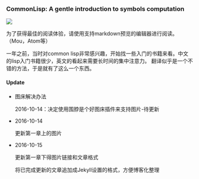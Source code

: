 ### CommonLisp: A gentle introduction to symbols computation

![](http://ww2.sinaimg.cn/large/8d6a2535gw1f8rn4ck1awj20l808mgn2.jpg)

为了获得最佳的阅读体验，请使用支持markdown预览的编辑器进行阅读。（Mou，Atom等）

一年之前，当时对common lisp非常感兴趣，开始找一些入门的书籍来看。中文的lisp入门书籍很少，英文的看起来需要长时间的集中注意力。
翻译似乎是一个不错的方法，于是就有了这么一个东西。

#### Update

- 图床解决办法

	2016-10-14：决定使用围脖是个好图床插件来支持图片-待更新

- 2016-10-14

	更新第一章上的图片

- 2016-10-15

	更新第一章下得图片链接和文章格式

	将已完成更新的文章追加成Jekyll设置的格式，方便博客化整理
